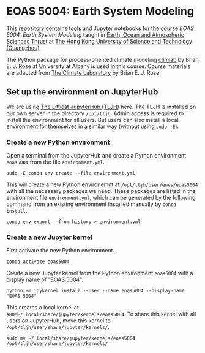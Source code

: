 # EOAS 5004: Earth System Modeling

This repository contains tools and Jupyter notebooks for the course _EOAS 5004: Earth System Modeling_ taught in [Earth, Ocean and Atmospheric Sciences Thrust](https://hkust-gz.edu.cn/academics/four-hubs/function-hub/earth-ocean-atmospheric-sciences) at [The Hong Kong University of Science and Technology (Guangzhou)](https://hkust-gz.edu.cn).

The Python package for process-oriented climate modeling [climlab](https://github.com/climlab/climlab) by Brian E. J. Rose at University at Albany is used in this course. Course materials are adapted from [The Climate Laboratory](https://doi.org/10.5281/zenodo.4265097) by Brian E. J. Rose.

## Set up the environment on JupyterHub

We are using [The Littlest JupyterHub (TLJH)](https://tljh.jupyter.org/en/latest/) here. The TLJH is installed on our own server in the directory `/opt/tljh`. Admin access is required to install the environment for all users. But users can also install a local environment for themselves in a similar way (without using `sudo -E`). 

### Create a new Python environment

Open a terminal from the JupyterHub and create a Python environment `eoas5004` from the file `environment.yml`.

```
sudo -E conda env create --file environment.yml
```

This will create a new Python environemnt at `/opt/tljh/user/envs/eoas5004` with all the necessary packages we need. These packages are listed in the environment file `environment.yml`, which can be generated by the following command from an existing environment installed manually by `conda install`.

```
conda env export --from-history > environment.yml
```

### Create a new Jupyter kernel

First activate the new Python environment.
```
conda activate eoas5004
```

Create a new Jupyter kernel from the Python environment `eoas5004` with a display name of "EOAS 5004".
```
python -m ipykernel install --user --name eoas5004 --display-name "EOAS 5004"
```
This creates a local kernel at `$HOME/.local/share/jupyter/kernels/eoas5004`. To share this kernel with all users on JupyterHub, move this kernel to `/opt/tljh/user/share/jupyter/kernels/`.
```
sudo mv ~/.local/share/jupyter/kernels/eoas5004 /opt/tljh/user/share/jupyter/kernels/
```